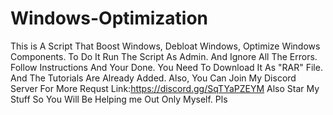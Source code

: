 # Windows-Optimization
This is A Script That Boost Windows, Debloat Windows, Optimize Windows Components. To Do It Run The Script As Admin. And Ignore All The Errors. Follow Instructions And Your Done.  You Need To Download It As "RAR" File. And The Tutorials Are Already Added.
Also, You Can Join My Discord Server For More Requst Link:https://discord.gg/SqTYaPZEYM
Also Star My Stuff So You Will Be Helping me Out Only Myself. Pls 
